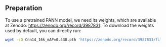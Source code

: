 Preparation
-----------

To use a pretrained PANN model, we need its weights, which are available at
Zenodo: https://zenodo.org/record/3987831. To download the weights used by
default, you can directly run:

```bash
wget -cO Cnn14_16k_mAP=0.438.pth 'https://zenodo.org/record/3987831/files/Cnn14_16k_mAP%3D0.438.pth?download=1'
```
